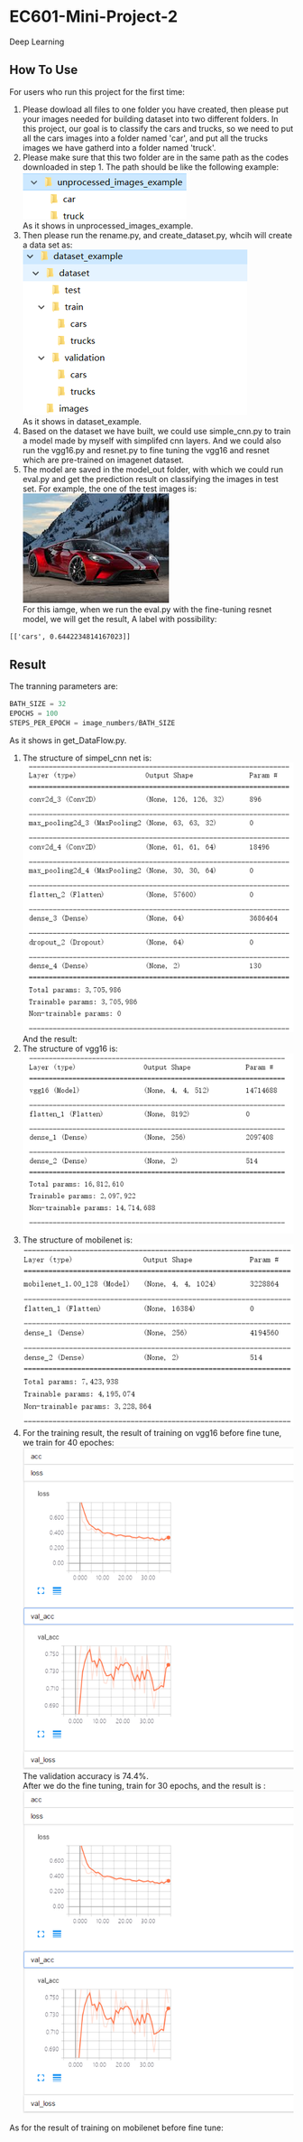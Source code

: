 # EC601-Mini-Project-2
Deep Learning  

How To Use
---
For users who run this project for the first time:  
1. Please dowload all files to one folder you have created, then please put your images needed for building dataset into two different folders. In this project, our goal is to classify the cars and trucks, so we need to put all the cars images into a folder named 'car', and put all the trucks images we have gatherd into a folder named 'truck'. 
2. Please make sure that this two folder are in the same path as the codes downloaded in step 1. The path should be like the following example:  
![Image text](https://github.com/xiangl18/EC601-Mini-Project-2/raw/master/img_folder/unprocess_data.PNG)  
As it shows in unprocessed_images_example. 
3. Then please run the rename.py, and create_dataset.py, whcih will create a data set as:  
![Image text](https://github.com/xiangl18/EC601-Mini-Project-2/raw/master/img_folder/dataset_example.PNG)  
As it shows in dataset_example.  
4. Based on the dataset we have built, we could use simple_cnn.py to train a model made by myself with simplifed cnn layers. And we could also run the vgg16.py and resnet.py to fine tuning the vgg16 and resnet which are pre-trained on imagenet dataset.  
5. The model are saved in the model_out folder, with which we could run eval.py and get the prediction result on classifying the images in test set. For example, the one of the test images is:  
![Image text](https://github.com/xiangl18/EC601-Mini-Project-2/raw/master/img_folder/car.368.jpg)  
For this iamge, when we run the eval.py with the fine-tuning resnet model, we will get the result, A label with possibility:  
```cmd  
[['cars', 0.6442234814167023]]  
```  
Result
---   
The tranning parameters are:  
```python  
BATH_SIZE = 32
EPOCHS = 100
STEPS_PER_EPOCH = image_numbers/BATH_SIZE  
```  
As it shows in get_DataFlow.py.
1. The structure of simpel_cnn net is:  
![Image text](https://github.com/xiangl18/EC601-Mini-Project-2/raw/master/img_folder/simple_cnn.PNG)  
And the result:  
2. The structure of vgg16 is:  
![Image text](https://github.com/xiangl18/EC601-Mini-Project-2/raw/master/img_folder/vggnet.PNG)  
3. The structure of mobilenet is:  
![Image text](https://github.com/xiangl18/EC601-Mini-Project-2/raw/master/img_folder/mobilenet.PNG) 
4. For the training result, the result of training on vgg16 before fine tune, we train for 40 epoches:  
![Image text](https://github.com/xiangl18/EC601-Mini-Project-2/raw/master/img_folder/vgg_val.PNG)  
The validation accuracy is 74.4%.  
After we do the fine tuning, train for 30 epochs, and the result is :  
![Image text](https://github.com/xiangl18/EC601-Mini-Project-2/raw/master/img_folder/vgg_val.PNG) 
  
  
As for the result of training on mobilenet before fine tune:  








